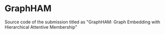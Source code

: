 # GraphHAM
Source code of the submission titled as "GraphHAM: Graph Embedding with Hierarchical Attentive Membership"
